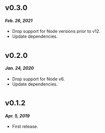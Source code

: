 # <sub>v0.3.0</sub>
#### _Feb. 26, 2021_
  * Drop support for Node versions prior to v12.
  * Update dependencies.

# <sub>v0.2.0</sub>
#### _Jan. 24, 2020_
  * Drop support for Node v6.
  * Update dependencies.

# <sub>v0.1.2</sub>
#### _Apr. 5, 2019_
 * First release.
